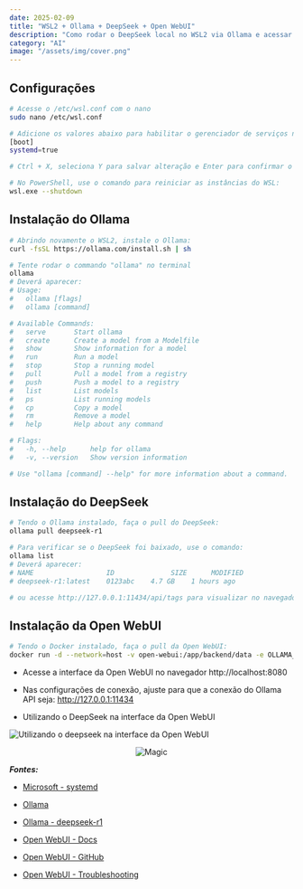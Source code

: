 ```yaml
---
date: 2025-02-09
title: "WSL2 + Ollama + DeepSeek + Open WebUI"
description: "Como rodar o DeepSeek local no WSL2 via Ollama e acessar a interface da Open WebUI via navegador"
category: "AI"
image: "/assets/img/cover.png"
---
```


## Configurações

```bash
# Acesse o /etc/wsl.conf com o nano
sudo nano /etc/wsl.conf

# Adicione os valores abaixo para habilitar o gerenciador de serviços no WSL2 
[boot]
systemd=true

# Ctrl + X, seleciona Y para salvar alteração e Enter para confirmar o nome do arquivo

# No PowerShell, use o comando para reiniciar as instâncias do WSL:
wsl.exe --shutdown
```

## Instalação do Ollama

```bash
# Abrindo novamente o WSL2, instale o Ollama:
curl -fsSL https://ollama.com/install.sh | sh

# Tente rodar o commando "ollama" no terminal
ollama
# Deverá aparecer:
# Usage:
#   ollama [flags]
#   ollama [command]

# Available Commands:
#   serve       Start ollama
#   create      Create a model from a Modelfile
#   show        Show information for a model
#   run         Run a model
#   stop        Stop a running model
#   pull        Pull a model from a registry
#   push        Push a model to a registry
#   list        List models
#   ps          List running models
#   cp          Copy a model
#   rm          Remove a model
#   help        Help about any command

# Flags:
#   -h, --help      help for ollama
#   -v, --version   Show version information

# Use "ollama [command] --help" for more information about a command.
```

## Instalação do DeepSeek

```bash
# Tendo o Ollama instalado, faça o pull do DeepSeek:
ollama pull deepseek-r1

# Para verificar se o DeepSeek foi baixado, use o comando:
ollama list 
# Deverá aparecer:
# NAME                  ID              SIZE      MODIFIED
# deepseek-r1:latest    0123abc    4.7 GB    1 hours ago

# ou acesse http://127.0.0.1:11434/api/tags para visualizar no navegador
```

## Instalação da Open WebUI

```bash
# Tendo o Docker instalado, faça o pull da Open WebUI:
docker run -d --network=host -v open-webui:/app/backend/data -e OLLAMA_BASE_URL=http://127.0.0.1:11434 --name open-webui --restart always ghcr.io/open-webui/open-webui:main
```

- Acesse a interface da Open WebUI no navegador http://localhost:8080

- Nas configurações de conexão, ajuste para que a conexão do Ollama API seja: http://127.0.0.1:11434

- Utilizando o DeepSeek na interface da Open WebUI

<div class="midSize">

![Utilizando o deepseek na interface da Open WebUI](/assets/img/ai/deepseek.png)

</div>

<div class="smallSize" align="center">

![Magic](https://media1.tenor.com/images/a3ef12891434d1a97d124c7faf633904/tenor.gif)

</div>

***Fontes:***

- <a href="https://learn.microsoft.com/en-us/windows/wsl/systemd#how-to-enable-systemd" target="_blank" rel="noopener noreferrer">Microsoft - systemd</a>

- <a href="https://ollama.com/download/linux" target="_blank" rel="noopener noreferrer">Ollama</a>

- <a href="https://ollama.com/library/deepseek-r1" target="_blank" rel="noopener noreferrer">Ollama - deepseek-r1 </a>

- <a href="https://docs.openwebui.com/" target="_blank" rel="noopener noreferrer">Open WebUI - Docs</a>

- <a href="https://github.com/open-webui/open-webui" target="_blank" rel="noopener noreferrer">Open WebUI - GitHub</a>

- <a href="https://github.com/open-webui/open-webui/blob/main/TROUBLESHOOTING.md" target="_blank" rel="noopener noreferrer">Open WebUI - Troubleshooting</a>
